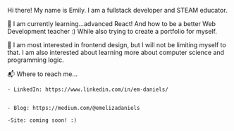 Hi there! My name is Emily. I am a fullstack developer and STEAM educator.

:sunflower: I am currently learning...advanced React! And how to be a better Web Development teacher :) While also trying to create a portfolio for myself.


:mushroom: I am most interested in frontend design, but I will not be limiting myself to that. I am also interested about learning more about computer science and programming logic. 


:mailbox_with_mail: Where to reach me...


    - LinkedIn: https://www.linkedin.com/in/em-daniels/

    
    - Blog: https://medium.com/@emelizadaniels

    -Site: coming soon! :)
